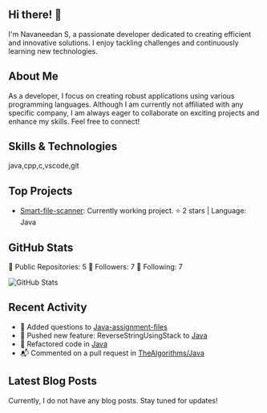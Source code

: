 ## Hi there! 👋

I'm Navaneedan S, a passionate developer dedicated to creating efficient and innovative solutions. I enjoy tackling challenges and continuously learning new technologies.

## About Me

As a developer, I focus on creating robust applications using various programming languages. Although I am currently not affiliated with any specific company, I am always eager to collaborate on exciting projects and enhance my skills. Feel free to connect!

## Skills & Technologies

java,cpp,c,vscode,git

## Top Projects


- [Smart-file-scanner](https://github.com/navaneedan07/Smart-file-scanner): Currently working project. ⭐️ 2 stars | Language: Java

## GitHub Stats

🌟 Public Repositories: 5
👥 Followers: 7
🔗 Following: 7

![GitHub Stats](https://github-readme-stats.vercel.app/api?username=navaneedan07&show_icons=true&theme=radical)

## Recent Activity

- 📝 Added questions to [Java-assignment-files](https://github.com/navaneedan07/Java-assignment-files)
- 🎉 Pushed new feature: ReverseStringUsingStack to [Java](https://github.com/navaneedan07/Java)
- 🔄 Refactored code in [Java](https://github.com/navaneedan07/Java)
- 📬 Commented on a pull request in [TheAlgorithms/Java](https://github.com/TheAlgorithms/Java/pulls/6452)

## Latest Blog Posts

Currently, I do not have any blog posts. Stay tuned for updates!
